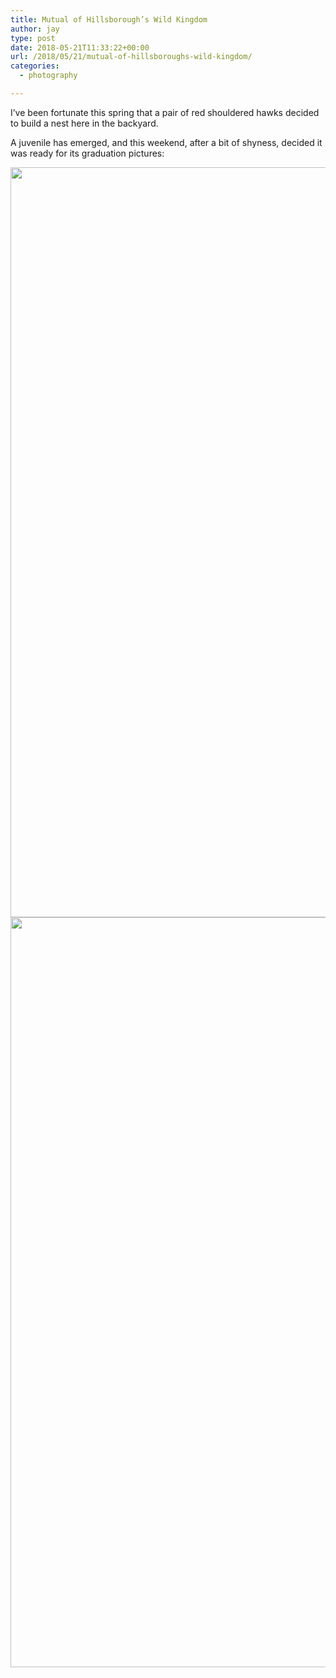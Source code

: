 ```yaml
---
title: Mutual of Hillsborough’s Wild Kingdom
author: jay
type: post
date: 2018-05-21T11:33:22+00:00
url: /2018/05/21/mutual-of-hillsboroughs-wild-kingdom/
categories:
  - photography

---
```

I&#8217;ve been fortunate this spring that a pair of red shouldered hawks decided to build a nest here in the backyard.

A juvenile has emerged, and this weekend, after a bit of shyness, decided it was ready for its graduation pictures:

<img class="alignnone size-large" src="https://photos.smugmug.com/All/Home/i-w9qdCJ6/0/8bb4f6ac/X3/P1010519-X3.jpg" width="800" height="1200" />

<img class="alignnone size-large" src="https://photos.smugmug.com/All/Home/i-MvQdFbQ/0/b9bd4652/X3/P1010508-X3.jpg" width="800" height="1200" />
